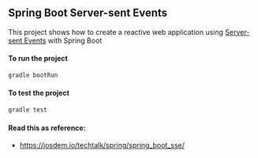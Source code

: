 Spring Boot Server-sent Events
----------------------------------------

This project shows how to create a reactive web application using [Server-sent Events](https://developer.mozilla.org/en-US/docs/Web/API/Server-sent_events) with Spring Boot

#### To run the project

```bash
gradle bootRun
```

#### To test the project

```bash
gradle test
```


#### Read this as reference:

* https://josdem.io/techtalk/spring/spring_boot_sse/
